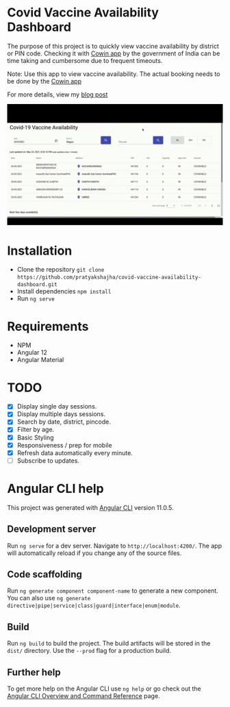 # Covid Vaccine Availability Dashboard

The purpose of this project is to quickly view vaccine availability by district or PIN code. Checking it with [Cowin app](cowin.gov.in) by the government of India can be time taking and cumbersome due to frequent timeouts.


Note: Use this app to view vaccine availability. The actual booking needs to be done by the [Cowin app](cowin.gov.in) 

For more details, view my [blog post](https://pratyakshajha.me/covid-india-vaccine-appointment-availability)


![demo](demo.gif)

# Installation
- Clone the repository `git clone https://github.com/pratyakshajha/covid-vaccine-availability-dashboard.git` 
- Install dependencies `npm install`
- Run `ng serve`

# Requirements
- NPM
- Angular 12
- Angular Material

# TODO
- [x] Display single day sessions.
- [x] Display multiple days sessions.
- [x] Search by date, district, pincode.
- [x] Filter by age.
- [x] Basic Styling
- [x] Responsiveness / prep for mobile
- [x] Refresh data automatically every minute.
- [ ] Subscribe to updates.

# Angular CLI help
This project was generated with [Angular CLI](https://github.com/angular/angular-cli) version 11.0.5.

## Development server

Run `ng serve` for a dev server. Navigate to `http://localhost:4200/`. The app will automatically reload if you change any of the source files.

## Code scaffolding

Run `ng generate component component-name` to generate a new component. You can also use `ng generate directive|pipe|service|class|guard|interface|enum|module`.

## Build

Run `ng build` to build the project. The build artifacts will be stored in the `dist/` directory. Use the `--prod` flag for a production build.

## Further help

To get more help on the Angular CLI use `ng help` or go check out the [Angular CLI Overview and Command Reference](https://angular.io/cli) page.
